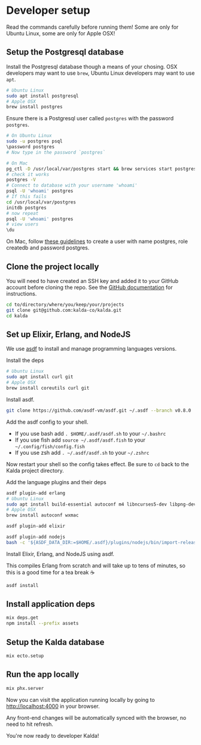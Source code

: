 # Developer setup

Read the commands carefully before running them! Some are only for Ubuntu Linux, some are only for Apple OSX!

## Setup the Postgresql database

Install the Postgresql database though a means of your chosing. OSX
developers may want to use `brew`, Ubuntu Linux developers may want to use
`apt`. 

```sh
# Ubuntu Linux
sudo apt install postgresql
# Apple OSX
brew install postgres
```

Ensure there is a Postgresql user called `postgres` with the password
`postgres`.

```sh
# On Ubuntu Linux
sudo -u postgres psql 
\password postgres
# Now type in the password `postgres`
```

```sh
# On Mac
pg_ctl -D /usr/local/var/postgres start && brew services start postgresql
# check it works
postgres -V
# Connect to database with your username 'whoami'
psql -U 'whoami' postgres
# If this fails
cd /usr/local/var/postgres
initdb postgres
# now repeat
psql -U 'whoami' postgres
# view users
\du
```

On Mac, follow [these guidelines](https://www.codementor.io/@engineerapart/getting-started-with-postgresql-on-mac-osx-are8jcopb#a1-create-role-with-psql) to create a user with name postgres, role createdb and password postgres.


## Clone the project locally

You will need to have created an SSH key and added it to your GitHub account
before cloning the repo. See the [GitHub documentation][gh-ssh] for instructions.

[gh-ssh]: https://docs.github.com/en/free-pro-team@latest/github/authenticating-to-github/connecting-to-github-with-ssh

```sh
cd to/directory/where/you/keep/your/projects
git clone git@github.com:kalda-co/kalda.git
cd kalda
```


## Set up Elixir, Erlang, and NodeJS 

We use [asdf](https://github.com/asdf-vm/asdf) to install and manage
programming languages versions.

Install the deps

```sh
# Ubuntu Linux
sudo apt install curl git
# Apple OSX
brew install coreutils curl git
```

Install asdf.

```sh
git clone https://github.com/asdf-vm/asdf.git ~/.asdf --branch v0.8.0
```

Add the asdf config to your shell.

- If you use bash add `. $HOME/.asdf/asdf.sh` to your `~/.bashrc`
- If you use fish add `source ~/.asdf/asdf.fish` to your `~/.config/fish/config.fish`
- If you use zsh add `. ~/.asdf/asdf.sh` to your `~/.zshrc`

Now restart your shell so the config takes effect. Be sure to `cd` back to
the Kalda project directory.

Add the language plugins and their deps

```sh
asdf plugin-add erlang
# Ubuntu Linux
sudo apt install build-essential autoconf m4 libncurses5-dev libpng-dev libssh-dev unixodbc-dev xsltproc libxml2-utils libncurses-dev
# Apple OSX
brew install autoconf wxmac
```

```sh
asdf plugin-add elixir
```

```sh
asdf plugin-add nodejs
bash -c '${ASDF_DATA_DIR:=$HOME/.asdf}/plugins/nodejs/bin/import-release-team-keyring'
```

Install Elixir, Erlang, and NodeJS using asdf. 

This compiles Erlang from scratch and will take up to tens of minutes, so
this is a good time for a tea break ☕

```sh
asdf install
```

## Install application deps

```sh
mix deps.get
npm install --prefix assets
```

## Setup the Kalda database

```sh
mix ecto.setup
```

## Run the app locally

```sh
mix phx.server
```
Now you can visit the application running locally by going to
<http://localhost:4000> in your browser. 

Any front-end changes will be automatically synced with the browser, no need
to hit refresh.

You're now ready to developer Kalda!

